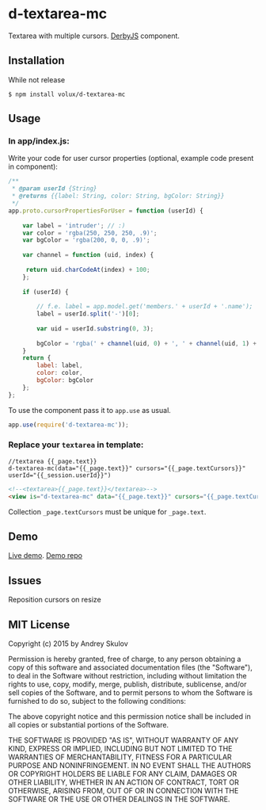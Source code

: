# d-textarea-mc

Textarea with multiple cursors. [DerbyJS](http://derbyjs.com/) component.

## Installation

While not release

```
$ npm install volux/d-textarea-mc
```

## Usage
### In app/index.js:

Write your code for user cursor properties (optional, example code present in component):

````javascript
/**
 * @param userId {String}
 * @returns {{label: String, color: String, bgColor: String}}
 */ 
app.proto.cursorPropertiesForUser = function (userId) {
         
    var label = 'intruder'; // :)
    var color = 'rgba(250, 250, 250, .9)';
    var bgColor = 'rgba(200, 0, 0, .9)';
    
    var channel = function (uid, index) {
    
     return uid.charCodeAt(index) + 100;
    };
    
    if (userId) {
    
        // f.e. label = app.model.get('members.' + userId + '.name');
        label = userId.split('-')[0];
        
        var uid = userId.substring(0, 3);
        
        bgColor = 'rgba(' + channel(uid, 0) + ', ' + channel(uid, 1) + ', ' + channel(uid, 2) + ', .9)';
    }
    return {
        label: label,
        color: color,
        bgColor: bgColor
    };
};
````

To use the component pass it to `app.use` as usual.
```javascript
app.use(require('d-textarea-mc'));
```

### Replace your ``textarea`` in template:

````jade
//textarea {{_page.text}}
d-textarea-mc(data="{{_page.text}}" cursors="{{_page.textCursors}}" userId="{{_session.userId}}")
````

````html
<!--<textarea>{{_page.text}}</textarea>-->
<view is="d-textarea-mc" data="{{_page.text}}" cursors="{{_page.textCursors}}" userId="{{_session.userId}}"></view>
````

Collection ``_page.textCursors`` must be unique for ``_page.text``.

## Demo

[Live demo](https://d-textarea-mc.sockeye.cc/). [Demo repo](https://github.com/volux/d-textarea-mc-demo)

## Issues

Reposition cursors on resize

## MIT License
Copyright (c) 2015 by Andrey Skulov

Permission is hereby granted, free of charge, to any person obtaining a copy
of this software and associated documentation files (the "Software"), to deal
in the Software without restriction, including without limitation the rights
to use, copy, modify, merge, publish, distribute, sublicense, and/or sell
copies of the Software, and to permit persons to whom the Software is
furnished to do so, subject to the following conditions:

The above copyright notice and this permission notice shall be included in
all copies or substantial portions of the Software.

THE SOFTWARE IS PROVIDED "AS IS", WITHOUT WARRANTY OF ANY KIND, EXPRESS OR
IMPLIED, INCLUDING BUT NOT LIMITED TO THE WARRANTIES OF MERCHANTABILITY,
FITNESS FOR A PARTICULAR PURPOSE AND NONINFRINGEMENT. IN NO EVENT SHALL THE
AUTHORS OR COPYRIGHT HOLDERS BE LIABLE FOR ANY CLAIM, DAMAGES OR OTHER
LIABILITY, WHETHER IN AN ACTION OF CONTRACT, TORT OR OTHERWISE, ARISING FROM,
OUT OF OR IN CONNECTION WITH THE SOFTWARE OR THE USE OR OTHER DEALINGS IN
THE SOFTWARE.